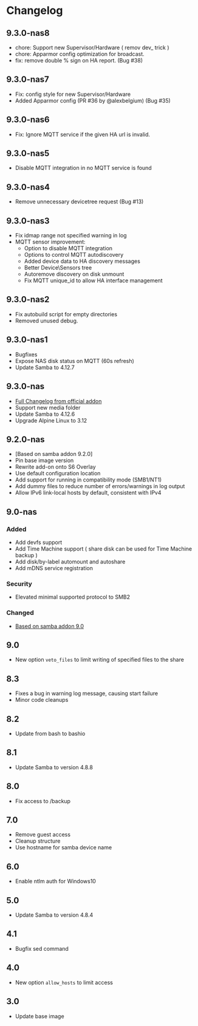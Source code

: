 # Changelog

## 9.3.0-nas8
- chore: Support new Supervisor/Hardware ( remov dev_ trick )
- chore: Apparmor config optimization for broadcast.
- fix: remove double % sign on HA report. (Bug #38)
## 9.3.0-nas7
- Fix: config style for new Supervisor/Hardware
- Added Apparmor config (PR #36 by @alexbelgium) (Bug #35)

## 9.3.0-nas6
- Fix: Ignore MQTT service if the given HA url is invalid.

## 9.3.0-nas5
- Disable MQTT integration in no MQTT service is found

## 9.3.0-nas4
- Remove unnecessary devicetree request (Bug #13)

## 9.3.0-nas3
- Fix idmap range not specified warning in log
- MQTT sensor improvement:
    - Option to disable MQTT integration
    - Options to control MQTT autodiscovery 
    - Added device data to HA discovery messages 
    - Better Device\Sensors tree
    - Autoremove discovery on disk unmount
    - Fix MQTT unique_id to allow HA interface management

## 9.3.0-nas2
- Fix autobuild script for empty directories
- Removed unused debug.

## 9.3.0-nas1
- Bugfixes
- Expose NAS disk status on MQTT (60s refresh)
- Update Samba to 4.12.7

## 9.3.0-nas
- [Full Changelog from official addon][changelog_9.3.0]
- Support new media folder
- Update Samba to 4.12.6
- Upgrade Alpine Linux to 3.12

[changelog_9.3.0]: https://github.com/home-assistant/hassio-addons/pull/1569

## 9.2.0-nas
- [Based on samba addon 9.2.0]
- Pin base image version
- Rewrite add-on onto S6 Overlay
- Use default configuration location
- Add support for running in compatibility mode (SMB1/NT1)
- Add dummy files to reduce number of errors/warnings in log output
- Allow IPv6 link-local hosts by default, consistent with IPv4

## 9.0-nas

### Added
- Add devfs support
- Add Time Machine support ( share disk can be used for Time Machine backup )
- Add disk/by-label automount and autoshare
- Add mDNS service registration

### Security
- Elevated minimal supported protocol to SMB2

### Changed
- [Based on samba addon 9.0](https://github.com/home-assistant/hassio-addons/tree/master/samba)

## 9.0

- New option `veto_files` to limit writing of specified files to the share

## 8.3

- Fixes a bug in warning log message, causing start failure
- Minor code cleanups

## 8.2

- Update from bash to bashio

## 8.1

- Update Samba to version 4.8.8

## 8.0

- Fix access to /backup

## 7.0

- Remove guest access
- Cleanup structure
- Use hostname for samba device name

## 6.0

- Enable ntlm auth for Windows10

## 5.0

- Update Samba to version 4.8.4

## 4.1

- Bugfix sed command

## 4.0

- New option `allow_hosts` to limit access

## 3.0

- Update base image
